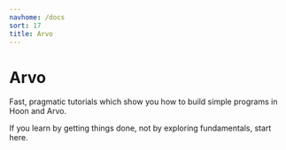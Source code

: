```yaml
---
navhome: /docs
sort: 17
title: Arvo
---
```


# Arvo

Fast, pragmatic tutorials which show you how to build simple programs in Hoon and Arvo.

If you learn by getting things done, not by exploring fundamentals, start here.

<list/>
